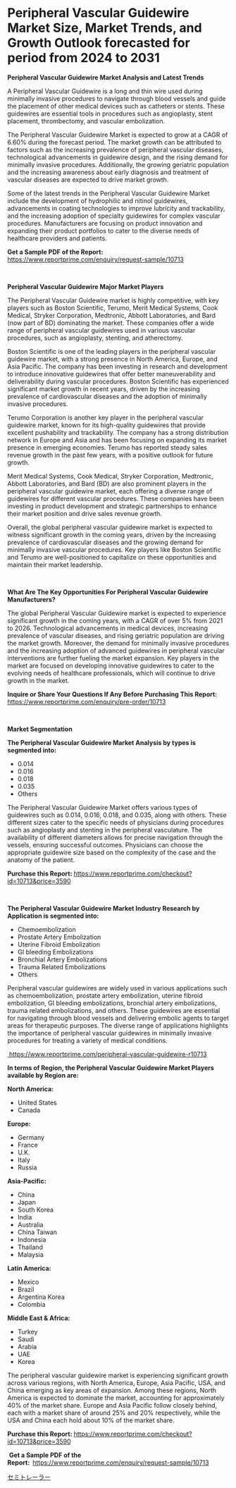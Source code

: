 <p><h1>Peripheral Vascular Guidewire Market Size, Market Trends, and Growth Outlook forecasted for period from 2024 to 2031</h1></p><p><strong>Peripheral Vascular Guidewire Market Analysis and Latest Trends</strong></p>
<p><p>A Peripheral Vascular Guidewire is a long and thin wire used during minimally invasive procedures to navigate through blood vessels and guide the placement of other medical devices such as catheters or stents. These guidewires are essential tools in procedures such as angioplasty, stent placement, thrombectomy, and vascular embolization.</p><p>The Peripheral Vascular Guidewire Market is expected to grow at a CAGR of 6.60% during the forecast period. The market growth can be attributed to factors such as the increasing prevalence of peripheral vascular diseases, technological advancements in guidewire design, and the rising demand for minimally invasive procedures. Additionally, the growing geriatric population and the increasing awareness about early diagnosis and treatment of vascular diseases are expected to drive market growth.</p><p>Some of the latest trends in the Peripheral Vascular Guidewire Market include the development of hydrophilic and nitinol guidewires, advancements in coating technologies to improve lubricity and trackability, and the increasing adoption of specialty guidewires for complex vascular procedures. Manufacturers are focusing on product innovation and expanding their product portfolios to cater to the diverse needs of healthcare providers and patients.</p></p>
<p><strong>Get a Sample PDF of the Report:&nbsp;</strong> <a href="https://www.reportprime.com/enquiry/request-sample/10713">https://www.reportprime.com/enquiry/request-sample/10713</a></p>
<p>&nbsp;</p>
<p><strong>Peripheral Vascular Guidewire Major Market Players</strong></p>
<p><p>The Peripheral Vascular Guidewire market is highly competitive, with key players such as Boston Scientific, Terumo, Merit Medical Systems, Cook Medical, Stryker Corporation, Medtronic, Abbott Laboratories, and Bard (now part of BD) dominating the market. These companies offer a wide range of peripheral vascular guidewires used in various vascular procedures, such as angioplasty, stenting, and atherectomy.</p><p>Boston Scientific is one of the leading players in the peripheral vascular guidewire market, with a strong presence in North America, Europe, and Asia Pacific. The company has been investing in research and development to introduce innovative guidewires that offer better maneuverability and deliverability during vascular procedures. Boston Scientific has experienced significant market growth in recent years, driven by the increasing prevalence of cardiovascular diseases and the adoption of minimally invasive procedures.</p><p>Terumo Corporation is another key player in the peripheral vascular guidewire market, known for its high-quality guidewires that provide excellent pushability and trackability. The company has a strong distribution network in Europe and Asia and has been focusing on expanding its market presence in emerging economies. Terumo has reported steady sales revenue growth in the past few years, with a positive outlook for future growth.</p><p>Merit Medical Systems, Cook Medical, Stryker Corporation, Medtronic, Abbott Laboratories, and Bard (BD) are also prominent players in the peripheral vascular guidewire market, each offering a diverse range of guidewires for different vascular procedures. These companies have been investing in product development and strategic partnerships to enhance their market position and drive sales revenue growth.</p><p>Overall, the global peripheral vascular guidewire market is expected to witness significant growth in the coming years, driven by the increasing prevalence of cardiovascular diseases and the growing demand for minimally invasive vascular procedures. Key players like Boston Scientific and Terumo are well-positioned to capitalize on these opportunities and maintain their market leadership.</p></p>
<p>&nbsp;</p>
<p><strong>What Are The Key Opportunities For Peripheral Vascular Guidewire Manufacturers?</strong></p>
<p><p>The global Peripheral Vascular Guidewire market is expected to experience significant growth in the coming years, with a CAGR of over 5% from 2021 to 2026. Technological advancements in medical devices, increasing prevalence of vascular diseases, and rising geriatric population are driving the market growth. Moreover, the demand for minimally invasive procedures and the increasing adoption of advanced guidewires in peripheral vascular interventions are further fueling the market expansion. Key players in the market are focused on developing innovative guidewires to cater to the evolving needs of healthcare professionals, which will continue to drive growth in the market.</p></p>
<p><strong>Inquire or Share Your Questions If Any Before Purchasing This Report:</strong> <a href="https://www.reportprime.com/enquiry/pre-order/10713">https://www.reportprime.com/enquiry/pre-order/10713</a></p>
<p>&nbsp;</p>
<p><strong>Market Segmentation</strong></p>
<p><strong>The Peripheral Vascular Guidewire Market Analysis by types is segmented into:</strong></p>
<p><ul><li>0.014</li><li>0.016</li><li>0.018</li><li>0.035</li><li>Others</li></ul></p>
<p><p>The Peripheral Vascular Guidewire Market offers various types of guidewires such as 0.014, 0.016, 0.018, and 0.035, along with others. These different sizes cater to the specific needs of physicians during procedures such as angioplasty and stenting in the peripheral vasculature. The availability of different diameters allows for precise navigation through the vessels, ensuring successful outcomes. Physicians can choose the appropriate guidewire size based on the complexity of the case and the anatomy of the patient.</p></p>
<p><strong>Purchase this Report:&nbsp;</strong><a href="https://www.reportprime.com/checkout?id=10713&price=3590">https://www.reportprime.com/checkout?id=10713&price=3590</a></p>
<p>&nbsp;</p>
<p><strong>The Peripheral Vascular Guidewire Market Industry Research by Application is segmented into:</strong></p>
<p><ul><li>Chemoembolization</li><li>Prostate Artery Embolization</li><li>Uterine Fibroid Embolization</li><li>GI bleeding Embolizations</li><li>Bronchial Artery Embolizations</li><li>Trauma Related Embolizations</li><li>Others</li></ul></p>
<p><p>Peripheral vascular guidewires are widely used in various applications such as chemoembolization, prostate artery embolization, uterine fibroid embolization, GI bleeding embolizations, bronchial artery embolizations, trauma related embolizations, and others. These guidewires are essential for navigating through blood vessels and delivering embolic agents to target areas for therapeutic purposes. The diverse range of applications highlights the importance of peripheral vascular guidewires in minimally invasive procedures for treating a variety of medical conditions.</p></p>
<p><a href="https://www.reportprime.com/peripheral-vascular-guidewire-r10713">&nbsp;https://www.reportprime.com/peripheral-vascular-guidewire-r10713</a></p>
<p><strong>In terms of Region, the Peripheral Vascular Guidewire Market Players available by Region are:</strong></p>
<p>
    <p> <strong> North America: </strong>
        <ul>
            <li>United States</li>
            <li>Canada</li>
        </ul>
        </p> 
    <p> <strong> Europe: </strong>
        <ul>
            <li>Germany</li>
            <li>France</li>
            <li>U.K.</li>
            <li>Italy</li>
            <li>Russia</li>
        </ul>
        </p> 
    <p> <strong> Asia-Pacific: </strong>
        <ul>
            <li>China</li>
            <li>Japan</li>
            <li>South Korea</li>
            <li>India</li>
            <li>Australia</li>
            <li>China Taiwan</li>
            <li>Indonesia</li>
            <li>Thailand</li>
            <li>Malaysia</li>
        </ul>
        </p> 
    <p> <strong> Latin America: </strong>
        <ul>
            <li>Mexico</li>
            <li>Brazil</li>
            <li>Argentina Korea</li>
            <li>Colombia</li>
        </ul>
        </p> 
    <p> <strong> Middle East & Africa: </strong>
        <ul>
            <li>Turkey</li>
            <li>Saudi</li>
            <li>Arabia</li>
            <li>UAE</li>
            <li>Korea</li>
        </ul>
    </p>
    </p>
<p><p>The peripheral vascular guidewire market is experiencing significant growth across various regions, with North America, Europe, Asia Pacific, USA, and China emerging as key areas of expansion. Among these regions, North America is expected to dominate the market, accounting for approximately 40% of the market share. Europe and Asia Pacific follow closely behind, each with a market share of around 25% and 20% respectively, while the USA and China each hold about 10% of the market share.</p></p>
<p><strong>Purchase this Report: </strong><a href="https://www.reportprime.com/checkout?id=10713&price=3590">https://www.reportprime.com/checkout?id=10713&price=3590</a></p>
<p>&nbsp;<strong>Get a Sample PDF of the Report:&nbsp;&nbsp;</strong><a href="https://www.reportprime.com/enquiry/request-sample/10713">https://www.reportprime.com/enquiry/request-sample/10713</a></p>
<p><strong></strong></p>
<p><p><a href="https://github.com/zekaoe592392/Market-Research-Report-List-1/blob/main/583157524153.md">セミトレーラー</a></p></p>